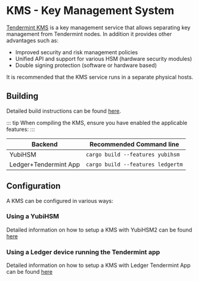 # KMS - Key Management System
[Tendermint KMS](https://github.com/tendermint/kms) is a key management service that allows separating key management from Tendermint nodes. In addition it provides other advantages such as:

- Improved security and risk management policies
- Unified API and support for various HSM (hardware security modules)
- Double signing protection (software or hardware based)

It is recommended that the KMS service runs in a separate physical hosts.

## Building
Detailed build instructions can be found [here](https://github.com/tendermint/kms#installation).

::: tip
When compiling the KMS, ensure you have enabled the applicable features:
:::

| Backend               | Recommended Command line              |
|-----------------------|---------------------------------------|
| YubiHSM               | ```cargo build --features yubihsm```  |
| Ledger+Tendermint App | ```cargo build --features ledgertm``` |

## Configuration
A KMS can be configured in various ways:

### Using a YubiHSM
Detailed information on how to setup a KMS with YubiHSM2 can be
found [here](https://github.com/iqlusioninc/tmkms/blob/main/README.yubihsm.md)

### Using a Ledger device running the Tendermint app
Detailed information on how to setup a KMS with Ledger Tendermint App can be found [here](kms_ledger.md)
